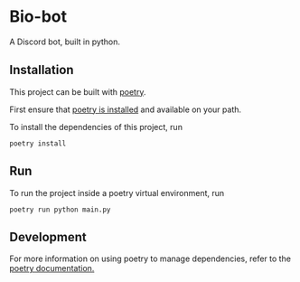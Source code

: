 # Bio-bot

A Discord bot, built in python.

## Installation

This project can be built with [poetry](https://python-poetry.org/docs/).

First ensure that [poetry is installed](https://python-poetry.org/docs/#installation) and available on your path.

To install the dependencies of this project, run

```shell
poetry install
```

## Run

To run the project inside a poetry virtual environment, run


```shell
poetry run python main.py
```

## Development

For more information on using poetry to manage dependencies, refer to the [poetry documentation.](https://python-poetry.org/docs/basic-usage/#using-your-virtual-environment)